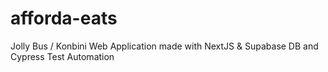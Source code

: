 # afforda-eats
Jolly Bus / Konbini Web Application made with NextJS &amp; Supabase DB and Cypress Test Automation
